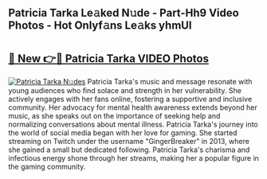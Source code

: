 ## Patricia Tarka Le𝚊ked N𝚞de - Part-Hh9 Video Photos - Hot Onlyf𝚊ns Le𝚊ks yhmUl

# <h2><a href="http://ab14689.deff.icu/?id=Patricia+Tarka">🔗 New 👉🔴 Patricia Tarka VIDEO Photos</a></h2>

[![Patricia Tarka N𝚞des](https://i.imgur.com/rIISA9y.gif)](http://ab14689.deff.icu/?id=Patricia+Tarka)
Patricia Tarka's music and message resonate with young audiences who find solace and strength in her vulnerability. She actively engages with her fans online, fostering a supportive and inclusive community. Her advocacy for mental health awareness extends beyond her music, as she speaks out on the importance of seeking help and normalizing conversations about mental illness. Patricia Tarka's journey into the world of social media began with her love for gaming. She started streaming on Twitch under the username "GingerBreaker" in 2013, where she gained a small but dedicated following. Patricia Tarka's charisma and infectious energy shone through her streams, making her a popular figure in the gaming community.
